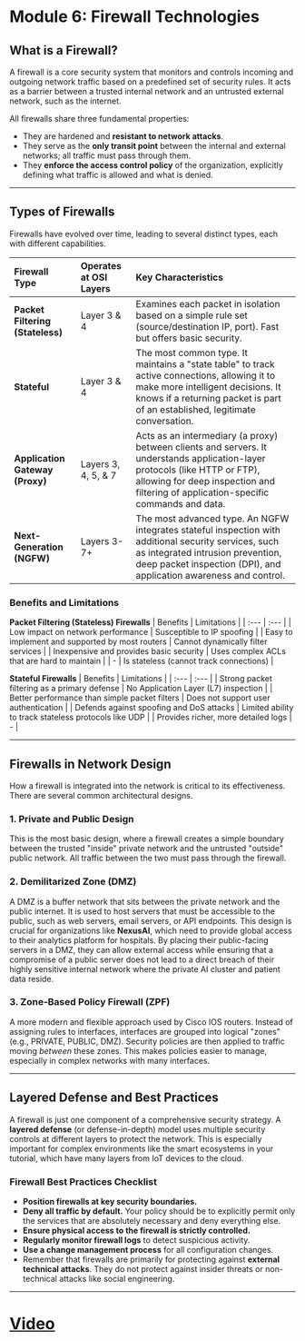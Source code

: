 # Module 6: Firewall Technologies

## What is a Firewall?

A firewall is a core security system that monitors and controls incoming and outgoing network traffic based on a predefined set of security rules. It acts as a barrier between a trusted internal network and an untrusted external network, such as the internet.

All firewalls share three fundamental properties:

  * They are hardened and **resistant to network attacks**.
  * They serve as the **only transit point** between the internal and external networks; all traffic must pass through them.
  * They **enforce the access control policy** of the organization, explicitly defining what traffic is allowed and what is denied.

-----

## Types of Firewalls

Firewalls have evolved over time, leading to several distinct types, each with different capabilities.

| Firewall Type | Operates at OSI Layers | Key Characteristics |
| :--- | :--- | :--- |
| **Packet Filtering (Stateless)** | Layer 3 & 4 | Examines each packet in isolation based on a simple rule set (source/destination IP, port). Fast but offers basic security. |
| **Stateful** | Layer 3 & 4 | The most common type. It maintains a "state table" to track active connections, allowing it to make more intelligent decisions. It knows if a returning packet is part of an established, legitimate conversation. |
| **Application Gateway (Proxy)** | Layers 3, 4, 5, & 7 | Acts as an intermediary (a proxy) between clients and servers. It understands application-layer protocols (like HTTP or FTP), allowing for deep inspection and filtering of application-specific commands and data. |
| **Next-Generation (NGFW)** | Layers 3-7+ | The most advanced type. An NGFW integrates stateful inspection with additional security services, such as integrated intrusion prevention, deep packet inspection (DPI), and application awareness and control. |

### Benefits and Limitations

**Packet Filtering (Stateless) Firewalls**
| Benefits | Limitations |
| :--- | :--- |
| Low impact on network performance | Susceptible to IP spoofing |
| Easy to implement and supported by most routers | Cannot dynamically filter services |
| Inexpensive and provides basic security | Uses complex ACLs that are hard to maintain |
| - | Is stateless (cannot track connections) |

**Stateful Firewalls**
| Benefits | Limitations |
| :--- | :--- |
| Strong packet filtering as a primary defense | No Application Layer (L7) inspection |
| Better performance than simple packet filters | Does not support user authentication |
| Defends against spoofing and DoS attacks | Limited ability to track stateless protocols like UDP |
| Provides richer, more detailed logs | - |

-----

## Firewalls in Network Design

How a firewall is integrated into the network is critical to its effectiveness. There are several common architectural designs.

### 1\. Private and Public Design

This is the most basic design, where a firewall creates a simple boundary between the trusted "inside" private network and the untrusted "outside" public network. All traffic between the two must pass through the firewall.

### 2\. Demilitarized Zone (DMZ)

A DMZ is a buffer network that sits between the private network and the public internet. It is used to host servers that must be accessible to the public, such as web servers, email servers, or API endpoints. This design is crucial for organizations like **NexusAI**, which need to provide global access to their analytics platform for hospitals. By placing their public-facing servers in a DMZ, they can allow external access while ensuring that a compromise of a public server does not lead to a direct breach of their highly sensitive internal network where the private AI cluster and patient data reside.

### 3\. Zone-Based Policy Firewall (ZPF)

A more modern and flexible approach used by Cisco IOS routers. Instead of assigning rules to interfaces, interfaces are grouped into logical "zones" (e.g., PRIVATE, PUBLIC, DMZ). Security policies are then applied to traffic moving *between* these zones. This makes policies easier to manage, especially in complex networks with many interfaces.

-----

## Layered Defense and Best Practices

A firewall is just one component of a comprehensive security strategy. A **layered defense** (or defense-in-depth) model uses multiple security controls at different layers to protect the network. This is especially important for complex environments like the smart ecosystems in your tutorial, which have many layers from IoT devices to the cloud.

### Firewall Best Practices Checklist

  * **Position firewalls at key security boundaries.**
  * **Deny all traffic by default.** Your policy should be to explicitly permit only the services that are absolutely necessary and deny everything else.
  * **Ensure physical access to the firewall is strictly controlled.**
  * **Regularly monitor firewall logs** to detect suspicious activity.
  * **Use a change management process** for all configuration changes.
  * Remember that firewalls are primarily for protecting against **external technical attacks**. They do not protect against insider threats or non-technical attacks like social engineering.
---
# [Video](https://youtu.be/yjjgMSA6e-0?si=F2f7f4Ao2Y2CjuZ_)
